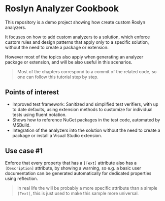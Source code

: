 # Roslyn Analyzer Cookbook

This repository is a demo project showing how create custom Roslyn analyzers. 

It focuses on how to add custom analyzers to a solution, which enforce custom rules and design patterns that apply only to a specific solution, without the need to create a package or extension.

However most of the topics also apply when generating an analyzer package or extension, and will be also useful in this scenarios.

> Most of the chapters correspond to a commit of the related code, so one can follow this tutorial step by step.

## Points of interest

- Improved test framework: Sanitized and simplified test verifiers, with up to date defaults, using extension methods to customize for individual tests using fluent notation.
- Shows how to reference NuGet packages in the test code, automated by MSBuild.
- Integration of the analyzers into the solution without the need to create a package or install a Visual Studio extension.

## Use case #1

Enforce that every property that has a `[Text]` attribute also has a `[Description]` attribute, by showing a warning,
so e.g. a basic user documentation can be generated automatically for dedicated properties using reflection.

> In real life the will be probably a more specific attribute than a simple `[Text]`, this is just used to make this sample more universal.

